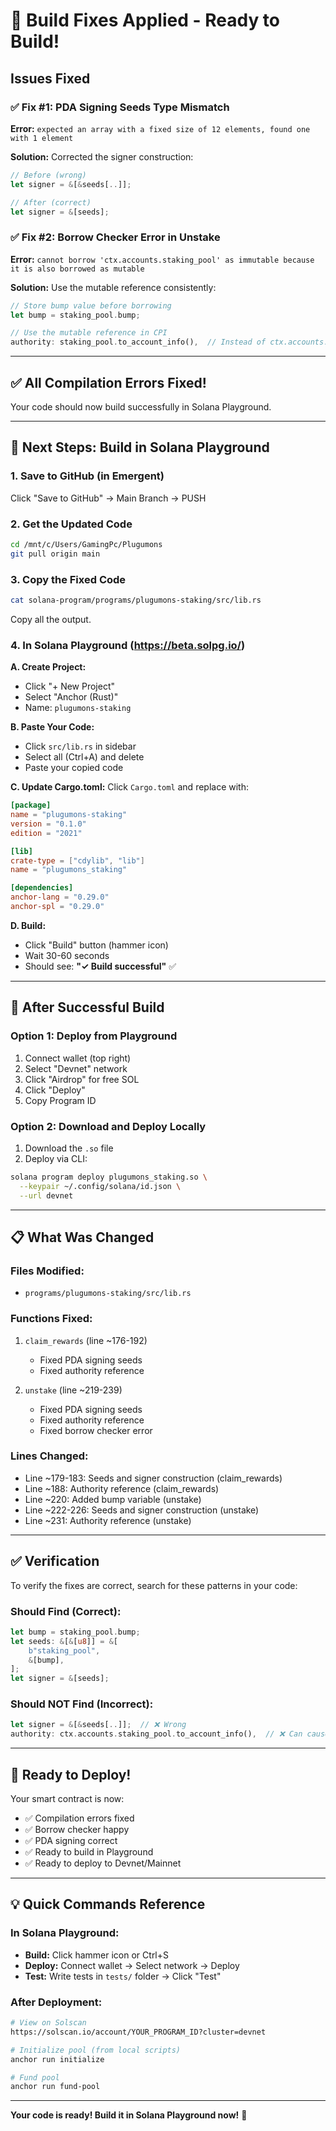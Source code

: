 # 🔧 Build Fixes Applied - Ready to Build!

## Issues Fixed

### ✅ Fix #1: PDA Signing Seeds Type Mismatch
**Error:** `expected an array with a fixed size of 12 elements, found one with 1 element`

**Solution:** Corrected the signer construction:
```rust
// Before (wrong)
let signer = &[&seeds[..]];

// After (correct)
let signer = &[seeds];
```

### ✅ Fix #2: Borrow Checker Error in Unstake
**Error:** `cannot borrow 'ctx.accounts.staking_pool' as immutable because it is also borrowed as mutable`

**Solution:** Use the mutable reference consistently:
```rust
// Store bump value before borrowing
let bump = staking_pool.bump;

// Use the mutable reference in CPI
authority: staking_pool.to_account_info(),  // Instead of ctx.accounts.staking_pool
```

---

## ✅ All Compilation Errors Fixed!

Your code should now build successfully in Solana Playground.

---

## 🚀 Next Steps: Build in Solana Playground

### 1. Save to GitHub (in Emergent)
Click "Save to GitHub" → Main Branch → PUSH

### 2. Get the Updated Code
```bash
cd /mnt/c/Users/GamingPc/Plugumons
git pull origin main
```

### 3. Copy the Fixed Code
```bash
cat solana-program/programs/plugumons-staking/src/lib.rs
```
Copy all the output.

### 4. In Solana Playground (https://beta.solpg.io/)

**A. Create Project:**
- Click "+ New Project"
- Select "Anchor (Rust)"
- Name: `plugumons-staking`

**B. Paste Your Code:**
- Click `src/lib.rs` in sidebar
- Select all (Ctrl+A) and delete
- Paste your copied code

**C. Update Cargo.toml:**
Click `Cargo.toml` and replace with:
```toml
[package]
name = "plugumons-staking"
version = "0.1.0"
edition = "2021"

[lib]
crate-type = ["cdylib", "lib"]
name = "plugumons_staking"

[dependencies]
anchor-lang = "0.29.0"
anchor-spl = "0.29.0"
```

**D. Build:**
- Click "Build" button (hammer icon)
- Wait 30-60 seconds
- Should see: **"✓ Build successful"** ✅

---

## 🎯 After Successful Build

### Option 1: Deploy from Playground
1. Connect wallet (top right)
2. Select "Devnet" network
3. Click "Airdrop" for free SOL
4. Click "Deploy"
5. Copy Program ID

### Option 2: Download and Deploy Locally
1. Download the `.so` file
2. Deploy via CLI:
```bash
solana program deploy plugumons_staking.so \
  --keypair ~/.config/solana/id.json \
  --url devnet
```

---

## 📋 What Was Changed

### Files Modified:
- `programs/plugumons-staking/src/lib.rs`

### Functions Fixed:
1. `claim_rewards` (line ~176-192)
   - Fixed PDA signing seeds
   - Fixed authority reference

2. `unstake` (line ~219-239)
   - Fixed PDA signing seeds
   - Fixed authority reference
   - Fixed borrow checker error

### Lines Changed:
- Line ~179-183: Seeds and signer construction (claim_rewards)
- Line ~188: Authority reference (claim_rewards)
- Line ~220: Added bump variable (unstake)
- Line ~222-226: Seeds and signer construction (unstake)
- Line ~231: Authority reference (unstake)

---

## ✅ Verification

To verify the fixes are correct, search for these patterns in your code:

### Should Find (Correct):
```rust
let bump = staking_pool.bump;
let seeds: &[&[u8]] = &[
    b"staking_pool",
    &[bump],
];
let signer = &[seeds];
```

### Should NOT Find (Incorrect):
```rust
let signer = &[&seeds[..]];  // ❌ Wrong
authority: ctx.accounts.staking_pool.to_account_info(),  // ❌ Can cause borrow issues
```

---

## 🎉 Ready to Deploy!

Your smart contract is now:
- ✅ Compilation errors fixed
- ✅ Borrow checker happy
- ✅ PDA signing correct
- ✅ Ready to build in Playground
- ✅ Ready to deploy to Devnet/Mainnet

---

## 💡 Quick Commands Reference

### In Solana Playground:
- **Build:** Click hammer icon or Ctrl+S
- **Deploy:** Connect wallet → Select network → Deploy
- **Test:** Write tests in `tests/` folder → Click "Test"

### After Deployment:
```bash
# View on Solscan
https://solscan.io/account/YOUR_PROGRAM_ID?cluster=devnet

# Initialize pool (from local scripts)
anchor run initialize

# Fund pool
anchor run fund-pool
```

---

**Your code is ready! Build it in Solana Playground now!** 🚀
